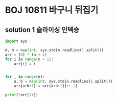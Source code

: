 # BOJ 10811 바구니 뒤집기

## solution 1 슬라이싱 인덱승 


```python
import sys

n, m = map(int, sys.stdin.readline().split())
arr = [0] * (n + 1)
for i in range(n + 1):
    arr[i] = i


for _ in range(m):
    a, b = map(int, sys.stdin.readline().split())
    arr[a:b+1] = arr[a:b+1][::-1]

print(*arr[1:])
```